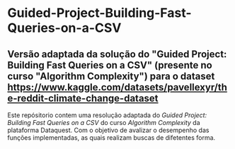 # Guided-Project-Building-Fast-Queries-on-a-CSV
## Versão  adaptada da solução do "Guided Project: Building Fast Queries on a CSV" (presente no curso "Algorithm Complexity") para o dataset https://www.kaggle.com/datasets/pavellexyr/the-reddit-climate-change-dataset


Este repósitorio contem uma resolução adaptada do *Guided Project: Building Fast Queries on a CSV* do curso *Algorithm Complexity* da plataforma Dataquest. Com o objetivo de avalizar o desempenho das funções implementadas, as quais realizam buscas de difetentes forma.
